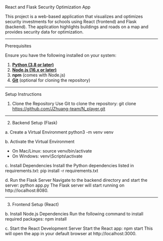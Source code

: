 React and Flask Security Optimization App

This project is a web-based application that visualizes and optimizes security investments for schools using React (frontend) and Flask (backend). The application highlights buildings and roads on a map and provides security data for optimization.

---

Prerequisites

Ensure you have the following installed on your system:

1. [**Python (3.8 or later)**](https://www.python.org/downloads/)  
2. [**Node.js (16.x or later)**](https://nodejs.org/)  
3. **npm** (comes with Node.js)  
4. [**Git**](https://git-scm.com/) (optional for cloning the repository)  

---

Setup Instructions

1. Clone the Repository
Use Git to clone the repository:
git clone https://github.com/JZhuang-team/N_player.git

---

2. Backend Setup (Flask)

a. Create a Virtual Environment
python3 -m venv venv

b. Activate the Virtual Environment
- On Mac/Linux:
  source venv/bin/activate
- On Windows:
  venv\Scripts\activate

c. Install Dependencies
Install the Python dependencies listed in requirements.txt:
pip install -r requirements.txt

d. Run the Flask Server
Navigate to the backend directory and start the server:
python app.py
The Flask server will start running on http://localhost:8080.

---

3. Frontend Setup (React)

b. Install Node.js Dependencies
Run the following command to install required packages:
npm install

c. Start the React Development Server
Start the React app:
npm start
This will open the app in your default browser at http://localhost:3000.